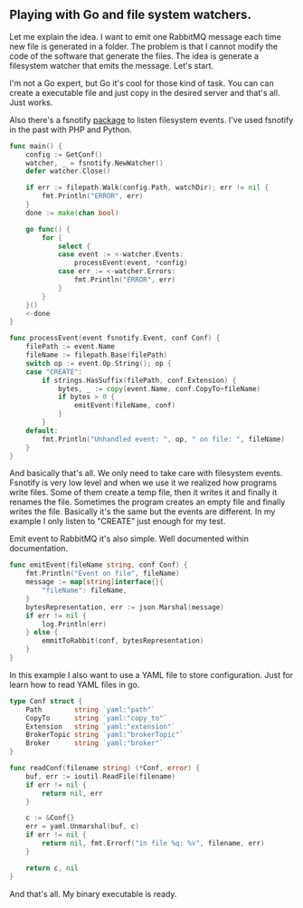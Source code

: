 ## Playing with Go and file system watchers.

Let me explain the idea. I want to emit one RabbitMQ message each time new file is generated in a folder. The problem is that I cannot modify the code of the software that generate the files. The idea is generate a filesystem watcher that emits the message. Let's start.

I'm not a Go expert, but Go it's cool for those kind of task. You can can create a executable file and just copy in the desired server and that's all. Just works.

Also there's a fsnotify [package](github.com/fsnotify/fsnotify) to listen filesystem events. I've used fsnotify in the past with PHP and Python.

```go
func main() {
	config := GetConf()
	watcher, _ = fsnotify.NewWatcher()
	defer watcher.Close()

	if err := filepath.Walk(config.Path, watchDir); err != nil {
		fmt.Println("ERROR", err)
	}
	done := make(chan bool)

	go func() {
		for {
			select {
			case event := <-watcher.Events:
				processEvent(event, *config)
			case err := <-watcher.Errors:
				fmt.Println("ERROR", err)
			}
		}
	}()
	<-done
}

func processEvent(event fsnotify.Event, conf Conf) {
	filePath := event.Name
	fileName := filepath.Base(filePath)
	switch op := event.Op.String(); op {
	case "CREATE":
		if strings.HasSuffix(filePath, conf.Extension) {
			bytes, _ := copy(event.Name, conf.CopyTo+fileName)
			if bytes > 0 {
				emitEvent(fileName, conf)
			}
		}
	default:
		fmt.Println("Unhandled event: ", op, " on file: ", fileName)
	}
}
```

And basically that's all. We only need to take care with filesystem events. Fsnotify is very low level and when we use it we realized how programs write files. Some of them create a temp file, then it writes it and finally it renames the file. Sometimes the program creates an empty file and finally writes the file. Basically it's the same but the events are different. In my example I only listen to "CREATE" just enough for my test.

Emit event to RabbitMQ it's also simple. Well documented within documentation.

```go
func emitEvent(fileName string, conf Conf) {
	fmt.Println("Event on file", fileName)
	message := map[string]interface{}{
		"fileName": fileName,
	}
	bytesRepresentation, err := json.Marshal(message)
	if err != nil {
		log.Println(err)
	} else {
		emmitToRabbit(conf, bytesRepresentation)
	}
}
```

In this example I also want to use a YAML file to store configuration. Just for learn how to read YAML files in go.

```go
type Conf struct {
	Path        string `yaml:"path"`
	CopyTo      string `yaml:"copy_to"`
	Extension   string `yaml:"extension"`
	BrokerTopic string `yaml:"brokerTopic"`
	Broker      string `yaml:"broker"`
}

func readConf(filename string) (*Conf, error) {
	buf, err := ioutil.ReadFile(filename)
	if err != nil {
		return nil, err
	}

	c := &Conf{}
	err = yaml.Unmarshal(buf, c)
	if err != nil {
		return nil, fmt.Errorf("in file %q: %v", filename, err)
	}

	return c, nil
}
```

And that's all. My binary executable is ready.